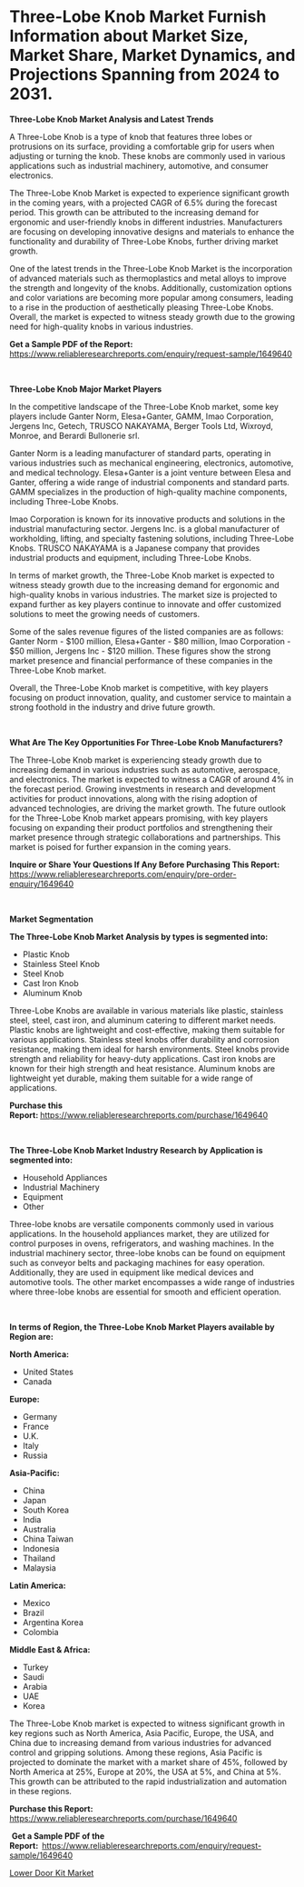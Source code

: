 <p><h1>Three-Lobe Knob Market Furnish Information about Market Size, Market Share, Market Dynamics, and Projections Spanning from 2024 to 2031.</h1></p><p><strong>Three-Lobe Knob Market Analysis and Latest Trends</strong></p>
<p><p>A Three-Lobe Knob is a type of knob that features three lobes or protrusions on its surface, providing a comfortable grip for users when adjusting or turning the knob. These knobs are commonly used in various applications such as industrial machinery, automotive, and consumer electronics.</p><p>The Three-Lobe Knob Market is expected to experience significant growth in the coming years, with a projected CAGR of 6.5% during the forecast period. This growth can be attributed to the increasing demand for ergonomic and user-friendly knobs in different industries. Manufacturers are focusing on developing innovative designs and materials to enhance the functionality and durability of Three-Lobe Knobs, further driving market growth.</p><p>One of the latest trends in the Three-Lobe Knob Market is the incorporation of advanced materials such as thermoplastics and metal alloys to improve the strength and longevity of the knobs. Additionally, customization options and color variations are becoming more popular among consumers, leading to a rise in the production of aesthetically pleasing Three-Lobe Knobs. Overall, the market is expected to witness steady growth due to the growing need for high-quality knobs in various industries.</p></p>
<p><strong>Get a Sample PDF of the Report:&nbsp;</strong> <a href="https://www.reliableresearchreports.com/enquiry/request-sample/1649640">https://www.reliableresearchreports.com/enquiry/request-sample/1649640</a></p>
<p>&nbsp;</p>
<p><strong>Three-Lobe Knob Major Market Players</strong></p>
<p><p>In the competitive landscape of the Three-Lobe Knob market, some key players include Ganter Norm, Elesa+Ganter, GAMM, Imao Corporation, Jergens Inc, Getech, TRUSCO NAKAYAMA, Berger Tools Ltd, Wixroyd, Monroe, and Berardi Bullonerie srl. </p><p>Ganter Norm is a leading manufacturer of standard parts, operating in various industries such as mechanical engineering, electronics, automotive, and medical technology. Elesa+Ganter is a joint venture between Elesa and Ganter, offering a wide range of industrial components and standard parts. GAMM specializes in the production of high-quality machine components, including Three-Lobe Knobs. </p><p>Imao Corporation is known for its innovative products and solutions in the industrial manufacturing sector. Jergens Inc. is a global manufacturer of workholding, lifting, and specialty fastening solutions, including Three-Lobe Knobs. TRUSCO NAKAYAMA is a Japanese company that provides industrial products and equipment, including Three-Lobe Knobs. </p><p>In terms of market growth, the Three-Lobe Knob market is expected to witness steady growth due to the increasing demand for ergonomic and high-quality knobs in various industries. The market size is projected to expand further as key players continue to innovate and offer customized solutions to meet the growing needs of customers. </p><p>Some of the sales revenue figures of the listed companies are as follows: Ganter Norm - $100 million, Elesa+Ganter - $80 million, Imao Corporation - $50 million, Jergens Inc - $120 million. These figures show the strong market presence and financial performance of these companies in the Three-Lobe Knob market. </p><p>Overall, the Three-Lobe Knob market is competitive, with key players focusing on product innovation, quality, and customer service to maintain a strong foothold in the industry and drive future growth.</p></p>
<p>&nbsp;</p>
<p><strong>What Are The Key Opportunities For Three-Lobe Knob Manufacturers?</strong></p>
<p><p>The Three-Lobe Knob market is experiencing steady growth due to increasing demand in various industries such as automotive, aerospace, and electronics. The market is expected to witness a CAGR of around 4% in the forecast period. Growing investments in research and development activities for product innovations, along with the rising adoption of advanced technologies, are driving the market growth. The future outlook for the Three-Lobe Knob market appears promising, with key players focusing on expanding their product portfolios and strengthening their market presence through strategic collaborations and partnerships. This market is poised for further expansion in the coming years.</p></p>
<p><strong>Inquire or Share Your Questions If Any Before Purchasing This Report:</strong> <a href="https://www.reliableresearchreports.com/enquiry/pre-order-enquiry/1649640">https://www.reliableresearchreports.com/enquiry/pre-order-enquiry/1649640</a></p>
<p>&nbsp;</p>
<p><strong>Market Segmentation</strong></p>
<p><strong>The Three-Lobe Knob Market Analysis by types is segmented into:</strong></p>
<p><ul><li>Plastic Knob</li><li>Stainless Steel Knob</li><li>Steel Knob</li><li>Cast Iron Knob</li><li>Aluminum Knob</li></ul></p>
<p><p>Three-Lobe Knobs are available in various materials like plastic, stainless steel, steel, cast iron, and aluminum catering to different market needs. Plastic knobs are lightweight and cost-effective, making them suitable for various applications. Stainless steel knobs offer durability and corrosion resistance, making them ideal for harsh environments. Steel knobs provide strength and reliability for heavy-duty applications. Cast iron knobs are known for their high strength and heat resistance. Aluminum knobs are lightweight yet durable, making them suitable for a wide range of applications.</p></p>
<p><strong>Purchase this Report:&nbsp;</strong><a href="https://www.reliableresearchreports.com/purchase/1649640">https://www.reliableresearchreports.com/purchase/1649640</a></p>
<p>&nbsp;</p>
<p><strong>The Three-Lobe Knob Market Industry Research by Application is segmented into:</strong></p>
<p><ul><li>Household Appliances</li><li>Industrial Machinery</li><li>Equipment</li><li>Other</li></ul></p>
<p><p>Three-lobe knobs are versatile components commonly used in various applications. In the household appliances market, they are utilized for control purposes in ovens, refrigerators, and washing machines. In the industrial machinery sector, three-lobe knobs can be found on equipment such as conveyor belts and packaging machines for easy operation. Additionally, they are used in equipment like medical devices and automotive tools. The other market encompasses a wide range of industries where three-lobe knobs are essential for smooth and efficient operation.</p></p>
<p>&nbsp;</p>
<p><strong>In terms of Region, the Three-Lobe Knob Market Players available by Region are:</strong></p>
<p>
    <p> <strong> North America: </strong>
        <ul>
            <li>United States</li>
            <li>Canada</li>
        </ul>
        </p> 
    <p> <strong> Europe: </strong>
        <ul>
            <li>Germany</li>
            <li>France</li>
            <li>U.K.</li>
            <li>Italy</li>
            <li>Russia</li>
        </ul>
        </p> 
    <p> <strong> Asia-Pacific: </strong>
        <ul>
            <li>China</li>
            <li>Japan</li>
            <li>South Korea</li>
            <li>India</li>
            <li>Australia</li>
            <li>China Taiwan</li>
            <li>Indonesia</li>
            <li>Thailand</li>
            <li>Malaysia</li>
        </ul>
        </p> 
    <p> <strong> Latin America: </strong>
        <ul>
            <li>Mexico</li>
            <li>Brazil</li>
            <li>Argentina Korea</li>
            <li>Colombia</li>
        </ul>
        </p> 
    <p> <strong> Middle East & Africa: </strong>
        <ul>
            <li>Turkey</li>
            <li>Saudi</li>
            <li>Arabia</li>
            <li>UAE</li>
            <li>Korea</li>
        </ul>
    </p>
    </p>
<p><p>The Three-Lobe Knob market is expected to witness significant growth in key regions such as North America, Asia Pacific, Europe, the USA, and China due to increasing demand from various industries for advanced control and gripping solutions. Among these regions, Asia Pacific is projected to dominate the market with a market share of 45%, followed by North America at 25%, Europe at 20%, the USA at 5%, and China at 5%. This growth can be attributed to the rapid industrialization and automation in these regions.</p></p>
<p><strong>Purchase this Report: </strong><a href="https://www.reliableresearchreports.com/purchase/1649640">https://www.reliableresearchreports.com/purchase/1649640</a></p>
<p>&nbsp;<strong>Get a Sample PDF of the Report:&nbsp;&nbsp;</strong><a href="https://www.reliableresearchreports.com/enquiry/request-sample/1649640">https://www.reliableresearchreports.com/enquiry/request-sample/1649640</a></p>
<p><strong></strong></p>
<p><p><a href="https://github.com/gdfhhhj/Market-Research-Report-List-3/blob/main/lower-door-kit-market.md">Lower Door Kit Market</a></p></p>